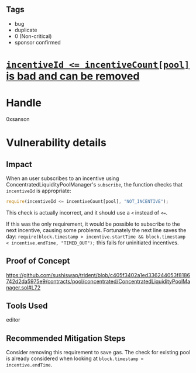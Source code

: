 ## Tags

- bug
- duplicate
- 0 (Non-critical)
- sponsor confirmed

# [`incentiveId <= incentiveCount[pool]` is bad and can be removed](https://github.com/code-423n4/2021-09-sushitrident-2-findings/issues/79) 

# Handle

0xsanson


# Vulnerability details

## Impact
When an user subscribes to an incentive using ConcentratedLiquidityPoolManager's `subscribe`, the function checks that `incentiveId` is appropriate:
```js
require(incentiveId <= incentiveCount[pool], "NOT_INCENTIVE");
```
This check is actually incorrect, and it should use a `<` instead of `<=`.

If this was the only requirement, it would be possible to subscribe to the next incentive, causing some problems. Fortunately the next line saves the day:
`require(block.timestamp > incentive.startTime && block.timestamp < incentive.endTime, "TIMED_OUT");` this fails for uninitiated incentives.

## Proof of Concept
https://github.com/sushiswap/trident/blob/c405f3402a1ed336244053f8186742d2da5975e9/contracts/pool/concentrated/ConcentratedLiquidityPoolManager.sol#L72

## Tools Used
editor

## Recommended Mitigation Steps
Consider removing this requirement to save gas. The check for existing pool is already considered when looking at `block.timestamp < incentive.endTime`.

